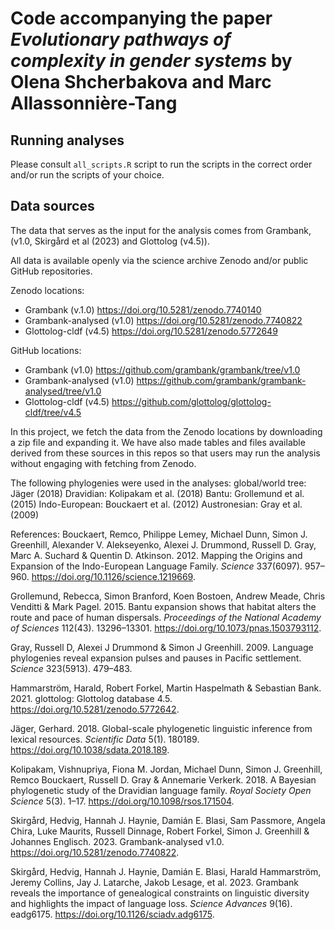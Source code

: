 # Code accompanying the paper *Evolutionary pathways of complexity in gender systems* by Olena Shcherbakova and Marc Allassonnière-Tang

## Running analyses
Please consult ```all_scripts.R``` script to run the scripts in the correct order and/or run the scripts of your choice.

## Data sources

The data that serves as the input for the analysis comes from Grambank, (v1.0, Skirgård et al (2023) and Glottolog (v4.5)).

All data is available openly via the science archive Zenodo and/or public GitHub repositories. 

Zenodo locations:

*   Grambank (v.1.0) <https://doi.org/10.5281/zenodo.7740140>
*   Grambank-analysed (v1.0) <https://doi.org/10.5281/zenodo.7740822>
*   Glottolog-cldf (v4.5) <https://doi.org/10.5281/zenodo.5772649>
  
GitHub locations:

* Grambank (v1.0) <https://github.com/grambank/grambank/tree/v1.0>
* Grambank-analysed (v1.0) <https://github.com/grambank/grambank-analysed/tree/v1.0>
* Glottolog-cldf (v4.5) <https://github.com/glottolog/glottolog-cldf/tree/v4.5>

In this project, we fetch the data from the Zenodo locations by downloading a zip file and expanding it. We have also made tables and files available derived from these sources in this repos so that users may run the analysis without engaging with fetching from Zenodo.

The following phylogenies were used in the analyses:
global/world tree: Jäger (2018)
Dravidian: Kolipakam et al. (2018)
Bantu: Grollemund et al. (2015)
Indo-European: Bouckaert et al. (2012)
Austronesian: Gray et al. (2009)

References:
Bouckaert, Remco, Philippe Lemey, Michael Dunn, Simon J. Greenhill, Alexander V. Alekseyenko, Alexei J. Drummond, Russell D. Gray, Marc A. Suchard & Quentin D. Atkinson. 2012. Mapping the Origins and Expansion of the Indo-European Language Family. _Science_ 337(6097). 957–960. https://doi.org/10.1126/science.1219669.

Grollemund, Rebecca, Simon Branford, Koen Bostoen, Andrew Meade, Chris Venditti & Mark Pagel. 2015. Bantu expansion shows that habitat alters the route and pace of human dispersals. _Proceedings of the National Academy of Sciences_ 112(43). 13296–13301. https://doi.org/10.1073/pnas.1503793112.

Gray, Russell D, Alexei J Drummond & Simon J Greenhill. 2009. Language phylogenies reveal expansion pulses and pauses in Pacific settlement. _Science_ 323(5913). 479–483.

Hammarström, Harald, Robert Forkel, Martin Haspelmath & Sebastian Bank. 2021. glottolog: Glottolog database 4.5. https://doi.org/10.5281/zenodo.5772642.

Jäger, Gerhard. 2018. Global-scale phylogenetic linguistic inference from lexical resources. _Scientific Data_ 5(1). 180189. https://doi.org/10.1038/sdata.2018.189.

Kolipakam, Vishnupriya, Fiona M. Jordan, Michael Dunn, Simon J. Greenhill, Remco Bouckaert, Russell D. Gray & Annemarie Verkerk. 2018. A Bayesian phylogenetic study of the Dravidian language family. _Royal Society Open Science_ 5(3). 1–17. https://doi.org/10.1098/rsos.171504.

Skirgård, Hedvig, Hannah J. Haynie, Damián E. Blasi, Sam Passmore, Angela Chira, Luke Maurits, Russell Dinnage, Robert Forkel, Simon J. Greenhill & Johannes Englisch. 2023. Grambank-analysed v1.0. https://doi.org/10.5281/zenodo.7740822.

Skirgård, Hedvig, Hannah J. Haynie, Damián E. Blasi, Harald Hammarström, Jeremy Collins, Jay J. Latarche, Jakob Lesage, et al. 2023. Grambank reveals the importance of genealogical constraints on linguistic diversity and highlights the impact of language loss. _Science Advances_ 9(16). eadg6175. https://doi.org/10.1126/sciadv.adg6175.


